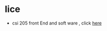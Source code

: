 <!doctype html>
<html lang="en">
  <head>
<title>Iice</title>
  </head>
  <body>
    <h1>Iice</h1>
    <ul>
      <li> csi 205 front End and soft ware , click <a href="[httpshttps://iizensx.github.io/_multipages](https://iizensx.github.io/_multipages)">here</a></li>
    </ul>
  </body>
</html>
